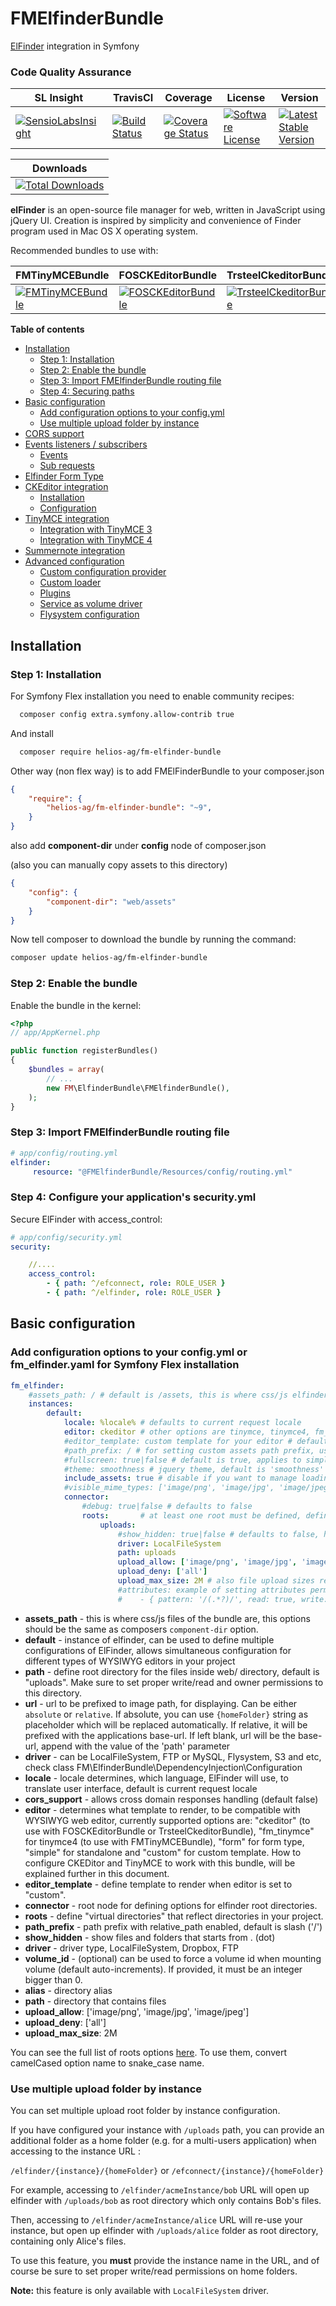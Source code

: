 FMElfinderBundle
================

[ElFinder](https://github.com/Studio-42/elFinder) integration in Symfony

### Code Quality Assurance ###

| SL Insight | TravisCI | Coverage| License | Version |
| ------------------------|-------------|-----------------|-----------------|----------------|
|[![SensioLabsInsight](https://insight.sensiolabs.com/projects/604032ab-06ef-4ee2-b0cf-bb5240b9cd17/mini.png)](https://insight.sensiolabs.com/projects/604032ab-06ef-4ee2-b0cf-bb5240b9cd17)|[![Build Status](https://secure.travis-ci.org/helios-ag/FMElfinderBundle.png)](http://travis-ci.org/helios-ag/FMElfinderBundle)|[![Coverage Status](https://coveralls.io/repos/helios-ag/FMElfinderBundle/badge.svg?branch=master&service=github)](https://coveralls.io/github/helios-ag/FMElfinderBundle?branch=master)|[![Software License](https://img.shields.io/badge/license-MIT-brightgreen.svg?style=flat-square)](LICENSE)|[![Latest Stable Version](https://poser.pugx.org/helios-ag/fm-elfinder-bundle/v/stable.svg)](https://packagist.org/packages/helios-ag/fm-elfinder-bundle)|


| Downloads |
|----------|
|[![Total Downloads](https://poser.pugx.org/helios-ag/fm-elfinder-bundle/downloads.svg)](https://packagist.org/packages/helios-ag/fm-elfinder-bundle)|


**elFinder** is an open-source file manager for web, written in JavaScript using jQuery UI.
Creation is inspired by simplicity and convenience of Finder program used in Mac OS X operating system.

Recommended bundles to use with:


| FMTinyMCEBundle | FOSCKEditorBundle | TrsteelCkeditorBundle| FMSummernoteBundle |
| ------------------------|-------------|-----------------|-----------------|
|[![FMTinyMCEBundle](https://img.shields.io/badge/FMTinyMCEBundle-download-brightgreen.svg)](https://github.com/helios-ag/FMTinyMCEBundle)|[![FOSCKEditorBundle](https://img.shields.io/badge/FOSCKEditorBundle-download-orange.svg)](https://github.com/FriendsOfSymfony/FOSCKEditorBundle)|[![TrsteelCkeditorBundle](https://img.shields.io/badge/TrsteelCkeditorBundle-download-blue.svg)](https://github.com/trsteel88/TrsteelCkeditorBundle)|[![FMSummernoteBundle](https://img.shields.io/badge/FMSummernoteBundle-download-brightgreen.svg)](https://github.com/helios-ag/summernote-bundle)|


**Table of contents**

- [Installation](#installation)
    - [Step 1: Installation](#step-1-installation)
    - [Step 2: Enable the bundle](#step-2-enable-the-bundle)
    - [Step 3: Import FMElfinderBundle routing file](#step-3-import-fmelfinderbundle-routing-file)
    - [Step 4: Securing paths](#step-4-configure-your-applications-securityyml)
- [Basic configuration](#basic-configuration)
    - [Add configuration options to your config.yml](#add-configuration-options-to-your-configyml)
    - [Use multiple upload folder by instance](#use-multiple-upload-folder-by-instance)
- [CORS support](/docs/cors-support.md)
- [Events listeners / subscribers](/docs/events-listeners-subscribers.md)
    - [Events](/docs/events-listeners-subscribers.md#events)
    - [Sub requests](/docs/events-listeners-subscribers.md#sub-requests)
- [Elfinder Form Type](/docs/elfinder-form-type.md)
- [CKEditor integration](/docs/ckeditor-integration.md)
    - [Installation](/docs/ckeditor-integration.md#step-1-installation)
    - [Configuration](/docs/ckeditor-integration.md#step-2-configure-ckeditor-setting-via-settingsyml-or-through-form-builder)
- [TinyMCE integration](/docs/tinymce-integration.md)
    - [Integration with TinyMCE 3](/docs/tinymce-integration.md#tinymce-3x)
    - [Integration with TinyMCE 4](/docs/tinymce-integration.md#tinymce-4x)
- [Summernote integration](/docs/summernote-integration.md)
- [Advanced configuration](/docs/advanced-configuration.md)
    - [Custom configuration provider](/docs/advanced-configuration.md#custom-configuration-provider)
    - [Custom loader](/docs/advanced-configuration.md#custom-loader)
    - [Plugins](/docs/advanced-configuration.md#plugins)
    - [Service as volume driver](/docs/advanced-configuration.md#symfony-service-as-a-volume-driver)
    - [Flysystem configuration](/docs/advanced-configuration.md#flysystem-configuration)

## Installation

### Step 1: Installation

For Symfony Flex installation you need to enable community recipes:

```sh
  composer config extra.symfony.allow-contrib true
```

And install

```sh
  composer require helios-ag/fm-elfinder-bundle
```

Other way (non flex way) is to add FMElFinderBundle to your composer.json

```json
{
    "require": {
        "helios-ag/fm-elfinder-bundle": "~9",
    }
}
```

also add **component-dir** under **config** node of composer.json

(also you can manually copy assets to this directory)

```json
{
    "config": {
        "component-dir": "web/assets"
    }
}
```

Now tell composer to download the bundle by running the command:


```sh
composer update helios-ag/fm-elfinder-bundle
```

### Step 2: Enable the bundle

Enable the bundle in the kernel:

```php
<?php
// app/AppKernel.php

public function registerBundles()
{
    $bundles = array(
        // ...
        new FM\ElfinderBundle\FMElfinderBundle(),
    );
}
```

### Step 3: Import FMElfinderBundle routing file

``` yaml
# app/config/routing.yml
elfinder:
     resource: "@FMElfinderBundle/Resources/config/routing.yml"
```

### Step 4: Configure your application's security.yml

Secure ElFinder with access_control:
``` yaml
# app/config/security.yml
security:

    //....
    access_control:
        - { path: ^/efconnect, role: ROLE_USER }
        - { path: ^/elfinder, role: ROLE_USER }

```

## Basic configuration

### Add configuration options to your config.yml or fm_elfinder.yaml for Symfony Flex installation

```yaml
fm_elfinder:
    #assets_path: / # default is /assets, this is where css/js elfinder files are
    instances:
        default:
            locale: %locale% # defaults to current request locale
            editor: ckeditor # other options are tinymce, tinymce4, fm_tinymce, form, simple, custom
            #editor_template: custom template for your editor # default null
            #path_prefix: / # for setting custom assets path prefix, useful for non vhost configurations, i.e. http://127.0.0.1/mysite/
            #fullscreen: true|false # default is true, applies to simple and ckeditor editors
            #theme: smoothness # jquery theme, default is 'smoothness'
            include_assets: true # disable if you want to manage loading of javascript and css assets manually
            #visible_mime_types: ['image/png', 'image/jpg', 'image/jpeg'] # only show these mime types, defaults to show all
            connector:
                #debug: true|false # defaults to false
                roots:       # at least one root must be defined, defines root filemanager directories
                    uploads:
                        #show_hidden: true|false # defaults to false, hides dotfiles
                        driver: LocalFileSystem
                        path: uploads
                        upload_allow: ['image/png', 'image/jpg', 'image/jpeg']
                        upload_deny: ['all']
                        upload_max_size: 2M # also file upload sizes restricted in php.ini
                        #attributes: example of setting attributes permission
                        #    - { pattern: '/(.*?)/', read: true, write: false, locked: true }
```
* **assets_path** - this is where css/js files of the bundle are, this options should be the same as composers `component-dir` option.
* **default** - instance of elfinder, can be used to define multiple configurations of ElFinder, allows simultaneous configuration for different types of WYSIWYG editors in your project
* **path** - define root directory for the files inside web/ directory, default is "uploads". Make sure to set proper write/read and owner permissions to this directory.
* **url** - url to be prefixed to image path, for displaying. Can be either `absolute` or `relative`. If absolute, you can use `{homeFolder}` string as placeholder which will be replaced automatically. If relative, it will be prefixed with the applications base-url. If left blank, url will be the base-url, append with the value of the 'path' parameter
* **driver** - can be LocalFileSystem, FTP or MySQL, Flysystem, S3 and etc, check class FM\ElfinderBundle\DependencyInjection\Configuration   
* **locale** - locale determines, which language, ElFinder will use, to translate user interface, default is current request locale
* **cors_support** - allows cross domain responses handling (default false)
* **editor** - determines what template to render, to be compatible with WYSIWYG web editor, currently supported options are:
 "ckeditor" (to use with FOSCKEditorBundle or TrsteelCkeditorBundle), "fm_tinymce" for tinymce4 (to use with FMTinyMCEBundle), "form" for form type, "simple" for standalone and "custom" for custom template.
 How to configure CKEDitor and TinyMCE to work with this bundle, will be explained further in this document.
* **editor_template** - define template to render when editor is set to "custom".
* **connector** - root node for defining options for elfinder root directories.
* **roots** - define "virtual directories" that reflect directories in your project.
* **path_prefix** - path prefix with relative_path enabled, default is slash ('/')
* **show_hidden** - show files and folders that starts from . (dot)
* **driver** - driver type, LocalFileSystem, Dropbox, FTP
* **volume_id** - (optional) can be used to force a volume id when mounting volume (default auto-increments). If provided, it must be an integer bigger than 0.
* **alias** - directory alias
* **path** - directory that contains files
* **upload_allow**: ['image/png', 'image/jpg', 'image/jpeg']
* **upload_deny**: ['all']
* **upload_max_size**: 2M

You can see the full list of roots options [here](https://github.com/Studio-42/elFinder/wiki/Connector-configuration-options#root-options "connector options list"). To use them,
convert camelCased option name to snake_case name.

### Use multiple upload folder by instance

You can set multiple upload root folder by instance configuration.

If you have configured your instance with `/uploads` path, you can provide
an additional folder as a home folder (e.g. for a multi-users application) when accessing to the instance URL :

`/elfinder/{instance}/{homeFolder}` or `/efconnect/{instance}/{homeFolder}`

For example, accessing to `/elfinder/acmeInstance/bob` URL will open up elfinder with
`/uploads/bob` as root directory which only contains Bob's files.

Then, accessing to `/elfinder/acmeInstance/alice` URL will re-use your instance,
but open up elfinder with `/uploads/alice` folder as root directory, containing only Alice's files.

To use this feature, you **must** provide the instance name in the URL,
and of course be sure to set proper write/read permissions on home folders.

**Note:** this feature is only available with `LocalFileSystem` driver.
